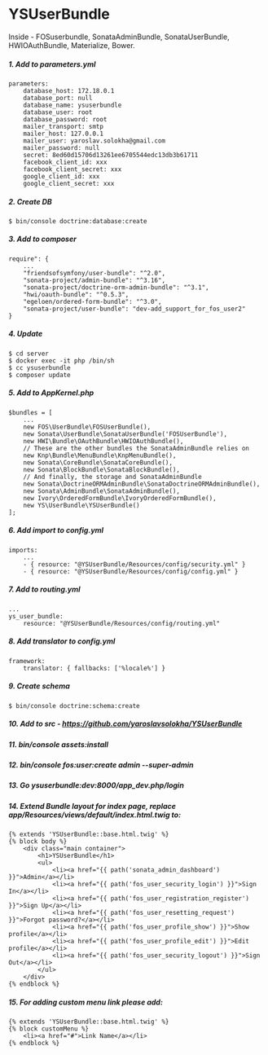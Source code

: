 YSUserBundle
=======
Inside - FOSuserbundle, SonataAdminBundle, SonataUserBundle, HWIOAuthBundle, Materialize, Bower.

##### 1. Add to parameters.yml
```
parameters:
    database_host: 172.18.0.1
    database_port: null
    database_name: ysuserbundle
    database_user: root
    database_password: root
    mailer_transport: smtp
    mailer_host: 127.0.0.1
    mailer_user: yaroslav.solokha@gmail.com
    mailer_password: null
    secret: 8ed60d15706d13261ee6705544edc13db3b61711
    facebook_client_id: xxx
    facebook_client_secret: xxx
    google_client_id: xxx
    google_client_secret: xxx
```
##### 2. Create DB
```
$ bin/console doctrine:database:create
```
##### 3. Add to composer
```
require": {
    ...
    "friendsofsymfony/user-bundle": "^2.0",
    "sonata-project/admin-bundle": "^3.16",
    "sonata-project/doctrine-orm-admin-bundle": "^3.1",
    "hwi/oauth-bundle": "^0.5.3",
    "egeloen/ordered-form-bundle": "^3.0",
    "sonata-project/user-bundle": "dev-add_support_for_fos_user2"
}
```
##### 4. Update
```
$ cd server
$ docker exec -it php /bin/sh
$ cc ysuserbundle
$ composer update
```
##### 5. Add to AppKernel.php
```
$bundles = [
    ...
    new FOS\UserBundle\FOSUserBundle(),
    new Sonata\UserBundle\SonataUserBundle('FOSUserBundle'),
    new HWI\Bundle\OAuthBundle\HWIOAuthBundle(),
    // These are the other bundles the SonataAdminBundle relies on
    new Knp\Bundle\MenuBundle\KnpMenuBundle(),
    new Sonata\CoreBundle\SonataCoreBundle(),
    new Sonata\BlockBundle\SonataBlockBundle(),
    // And finally, the storage and SonataAdminBundle
    new Sonata\DoctrineORMAdminBundle\SonataDoctrineORMAdminBundle(),
    new Sonata\AdminBundle\SonataAdminBundle(),
    new Ivory\OrderedFormBundle\IvoryOrderedFormBundle(),
    new YS\UserBundle\YSUserBundle()
];
```
##### 6. Add import to config.yml
```
imports:
    ...
    - { resource: "@YSUserBundle/Resources/config/security.yml" }
    - { resource: "@YSUserBundle/Resources/config/config.yml" }
```
##### 7. Add to routing.yml
```
...
ys_user_bundle:
    resource: "@YSUserBundle/Resources/config/routing.yml"
```
##### 8. Add translator to config.yml
```
framework:
    translator: { fallbacks: ['%locale%'] }
```
##### 9. Create schema
```
$ bin/console doctrine:schema:create
```
##### 10. Add to src - https://github.com/yaroslavsolokha/YSUserBundle
##### 11. bin/console assets:install
##### 12. bin/console fos:user:create admin --super-admin
##### 13. Go ysuserbundle:dev:8000/app_dev.php/login
##### 14. Extend Bundle layout for index page, replace app/Resources/views/default/index.html.twig to:
```
{% extends 'YSUserBundle::base.html.twig' %}
{% block body %}
    <div class="main container">
        <h1>YSUserBundle</h1>
        <ul>
            <li><a href="{{ path('sonata_admin_dashboard') }}">Admin</a></li>
            <li><a href="{{ path('fos_user_security_login') }}">Sign In</a></li>
            <li><a href="{{ path('fos_user_registration_register') }}">Sign Up</a></li>
            <li><a href="{{ path('fos_user_resetting_request') }}">Forgot password?</a></li>
            <li><a href="{{ path('fos_user_profile_show') }}">Show profile</a></li>
            <li><a href="{{ path('fos_user_profile_edit') }}">Edit profile</a></li>
            <li><a href="{{ path('fos_user_security_logout') }}">Sign Out</a></li>
        </ul>
    </div>
{% endblock %}
```
##### 15. For adding custom menu link please add:
``` 
{% extends 'YSUserBundle::base.html.twig' %}
{% block customMenu %}
    <li><a href="#">Link Name</a></li>
{% endblock %}
```